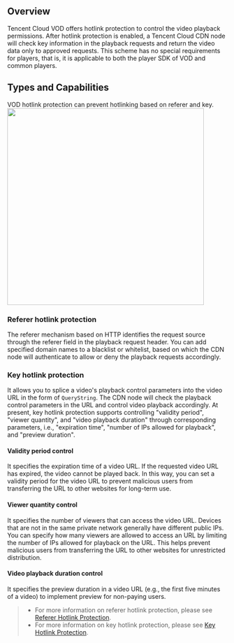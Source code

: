 ## Overview
Tencent Cloud VOD offers hotlink protection to control the video playback permissions. After hotlink protection is enabled, a Tencent Cloud CDN node will check key information in the playback requests and return the video data only to approved requests. This scheme has no special requirements for players, that is, it is applicable to both the player SDK of VOD and common players.


## Types and Capabilities
VOD hotlink protection can prevent hotlinking based on referer and key.
<img src="https://main.qcloudimg.com/raw/a24050a706ebff6911e565f55d6cf87b.png" width="450">

### Referer hotlink protection
The referer mechanism based on HTTP identifies the request source through the referer field in the playback request header. You can add specified domain names to a blacklist or whitelist, based on which the CDN node will authenticate to allow or deny the playback requests accordingly.

### Key hotlink protection
It allows you to splice a video's playback control parameters into the video URL in the form of `QueryString`. The CDN node will check the playback control parameters in the URL and control video playback accordingly. At present, key hotlink protection supports controlling "validity period", "viewer quantity", and "video playback duration" through corresponding parameters, i.e., "expiration time", "number of IPs allowed for playback", and "preview duration".

#### Validity period control
It specifies the expiration time of a video URL. If the requested video URL has expired, the video cannot be played back. In this way, you can set a validity period for the video URL to prevent malicious users from transferring the URL to other websites for long-term use.

#### Viewer quantity control
It specifies the number of viewers that can access the video URL. Devices that are not in the same private network generally have different public IPs. You can specify how many viewers are allowed to access an URL by limiting the number of IPs allowed for playback on the URL. This helps prevent malicious users from transferring the URL to other websites for unrestricted distribution.

#### Video playback duration control
It specifies the preview duration in a video URL (e.g., the first five minutes of a video) to implement preview for non-paying users.

>
>- For more information on referer hotlink protection, please see [Referer Hotlink Protection](/document/product/266/14046).
>- For more information on key hotlink protection, please see [Key Hotlink Protection](/document/product/266/14047).
